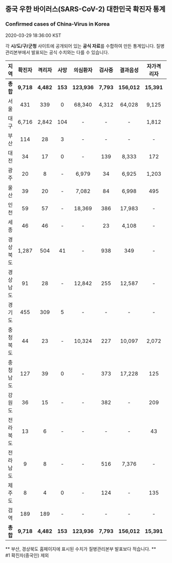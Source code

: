 
## 중국 우한 바이러스(SARS-CoV-2) 대한민국 확진자 통계
### Confirmed cases of China-Virus in Korea
2020-03-29 18:36:00 KST

각 **시/도/구/군청** 사이트에 공개되어 있는 **공식 자료**를 수합하여 만든 통계입니다.
질병관리본부에서 발표되는 공식 수치와는 다를 수 있습니다.


|  지역  | 확진자 |  격리자  |  사망  |  의심환자  |  검사중  |  결과음성  |  자가격리자  |  감시중  |  감시해제  |  퇴원  |
|:------:|:------:|:--------:|:--------:|:----------:|:--------:|:----------------:|:------------:|:--------:|:----------:|:--:|
|**총합**|**9,718**|**4,482**|**153**|**123,936**|**7,793**|**156,012**|**15,391**|**4,787**|**20,468**|**5,028**|
|서울|431|339|0|68,340|4,312|64,028|9,125|2,300|6,825|92|
|대구|6,716|2,842|104|-|-|-|1,812|-|-|3,770|
|부산|114|28|3|-|-|-|-|-|-|83|
|대전|34|17|0|-|139|8,333|172|172|515|17|
|광주|20|8|-|6,979|34|6,925|1,203|59|1,144|12|
|울산|39|20|-|7,082|84|6,998|495|78|417|19|
|인천|59|57|-|18,369|386|17,983|-|-|-|2|
|세종|46|46|-|-|23|4,108|-|-|-|-|
|경상북도|1,287|504|41|-|938|349|-|1,745|9,571|687|
|경상남도|91|28|-|12,842|255|12,587|-|-|-|63|
|경기도|455|309|5|-|-|-|-|-|-|141|
|충청북도|44|23|-|10,324|227|10,097|2,072|331|1,741|21|
|충청남도|127|39|0|-|373|17,228|125|-|-|88|
|강원도|36|15|-|-|382|-|209|-|-|21|
|전라북도|13|6|-|-|-|-|43|-|-|7|
|전라남도|9|8|-|-|516|7,376|-|102|255|1|
|제주도|8|4|0|-|124|-|135|-|-|4|
|검역|189|189|-|-|-|-|-|-|-|-|
|**총합**|**9,718**|**4,482**|**153**|**123,936**|**7,793**|**156,012**|**15,391**|**4,787**|**20,468**|**5,028**|


** 부산, 경상북도 홈페이지에 표시된 수치가 질병관리본부 발표보다 적습니다. **<br>
#1 확진자(중국인) 제외
    